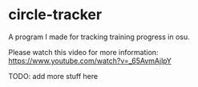 # circle-tracker
A program I made for tracking training progress in osu.

Please watch this video for more information:
https://www.youtube.com/watch?v=_65AvmAjlpY

TODO: add more stuff here
